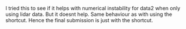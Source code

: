 I tried this to see if it helps with numerical instability for data2 when only using lidar data. But it doesnt help. Same behaviour as with using the shortcut. Hence the final submission is just with the shortcut.
